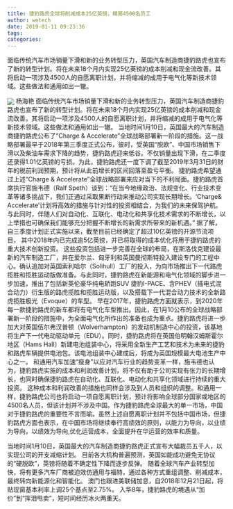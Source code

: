 ```yaml
---
title: 捷豹路虎全球将削减成本25亿英镑，精简4500名员工
author: wetech
date: 2019-01-11 09:23:36
tags: 
categories: 
---
```

面临传统汽车市场销量下滑和新的业务转型压力，英国汽车制造商捷豹路虎也宣布了新的转型计划。将在未来18个月内实现25亿英镑的成本削减和现金流改善。其将启动一项涉及4500人的自愿离职计划，并将缩减的成用于电气化等新技术领域。这些做法和通用如出一辙。
<!-- more -->
<img align="center" border="0" src="https://imgcdn.yicai.com/uppics/images/2019/01/af8dcad371d8bc2fde4004aea948d10a.jpg" />
杨海艳
面临传统汽车市场销量下滑和新的业务转型压力，英国汽车制造商捷豹路虎也宣布了新的转型计划。将在未来18个月内实现25亿英镑的成本削减和现金流改善。其将启动一项涉及4500人的自愿离职计划，并将缩减的成用于电气化等新技术领域。这些做法和通用如出一辙。
当地时间1月10日，英国最大的汽车制造商捷豹路虎公布了“Charge & Accelerate”全球战略部署新一阶段的措施。这一战略部署最早于2018年第三季度正式公布，彼时，受英国“脱欧”、中国市场销售下滑以及柴油车需求下降的趋势，捷豹路虎迎来低谷。不仅销量出现下滑，在二季度还录得1.01亿英镑的亏损。为此，捷豹路虎还一度下调了截至2019年3月31日的财年的税前利润预期，预计将从此前增长的区间回落至盈亏平衡。
捷豹路虎希望通过上述“Charge & Accelerate”全球战略部署来应对当下的不利局面。捷豹路虎首席执行官施韦德（Ralf Speth）谈到：“在当今地缘政治、法规变化、行业技术变革等诸多挑战下，我们正通过采取果断行动来推动公司实现长期增长。‘Charge& Accelerate’计划将高效的措施与针对性的投资相结合，为我们的未来保驾护航。与此同时，伴随人们对自动化、互联化、电动化和共享化技术需求的不断增长，以上举措也可确保我们能够充分把握不断增长的新需求所带来的新机遇。”
据了解，自三季度计划正式实施以来，截至目前已经确定了超过10亿英镑的开源节流项目， 其中2018年内已完成逾5亿英镑，并已将取得的成本优化将用于捷豹路虎的重大技术创新投资。
这些投资包括进一步完善在全球的布局，在斯洛伐克建设最新的汽车制造工厂，并在爱尔兰、匈牙利和英国曼彻斯特投入建设专门的工程中心。确认追加对英国索利哈尔（Solihull）工厂的投入，为向市场推出下一代路虎揽胜和揽胜运动版做准备。与此同时，捷豹路虎在新能源和电气化领域的脚步进一步加速，推出了包括新英伦豪华纯电轿跑SUV 捷豹I-PACE、含PHEV（插电式混合动力）衍生版的路虎揽胜和揽胜运动版，以及搭载下一代混合动力技术的全新路虎揽胜极光（Evoque）的车型。
早在2017年，捷豹路虎方面就表示，到2020年每一款捷豹路虎的新车都将有电气化车型推出。因此，在1月10公布的全球战略部署新一阶段的措施中，为全面电气化所作出的准备也成为重点。捷豹路虎将进一步加大对英国伍尔弗汉普顿（Wolverhampton）的发动机制造中心的投资，该基地将生产下一代电动驱动单元（EDU）。同时，捷豹路虎将在英国伯明翰汉姆斯霍尔地区（Hams Hall）新建电池组装中心，将采用全新生产工艺和技术为未来的捷豹和路虎车辆提供电池包。该电池组装中心建成后，将成为英国规模最大电池生产中心之一。
和通用汽车加速“瘦身”以应对汽车行业的趋势变革一样，施韦德也认为，捷豹路虎实施的成本和利润改善计划，将不仅有助于公司实现有张力的长期增长，也同时确保捷豹路虎在自动化、互联化、电动化和共享化领域进行持续的重大投资。
这种成本和利润改善的措施也同样会涉及到人员和组织的调整。和通用一样，捷豹路虎公司也将启动一项自愿离职计划，预计将影响全球部分国家或地区的4500名人员，但该计划并不涉及中国。作为捷豹路虎全球最大的单一市场，中国对于捷豹路虎的重要性不言而喻。虽然上述自愿离职计划并不包括中国市场，但捷豹路虎方面也表示，在中国市场将继续奉行高绩效的原则，以能力为导向，以业绩为导向，以绩效为导向,优化运营成本，全面提升在华运营的效率和质量。
 
 
当地时间1月10日，英国最大的汽车制造商捷豹路虎正式宣布大幅裁员五千人，以实现公司的开支减缩计划。
目前各大机构普遍预测，英国如能成功避免无协议的“硬脱欧”，英镑将随着不确定性下降而逐步反弹。
随着全球汽车产业转型加快，将有更多汽车厂商被迫效仿通用与福特，通过各种方式重组调整、削减成本，最终转向新能源化和智能化。
澳门也跟进美联储加息，自2018年12月21日起，将贴现窗基本利率上调25个基点至2.75%。
入华8年，捷豹路虎的境遇从“加价”到“挥泪甩卖”，短时间经历冰火两重天。
